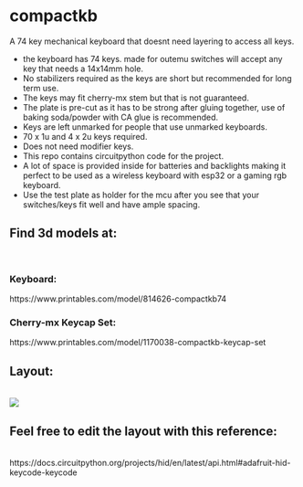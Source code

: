 # compactkb
A 74 key mechanical keyboard that doesnt need layering to access all keys.
<ul>
<li>the keyboard has 74 keys. made for outemu switches will accept any key that needs a 14x14mm hole.<br></li>
<li>No stabilizers required as the keys are short but recommended for long term use.<br></li>
<li>The keys may fit cherry-mx stem but that is not guaranteed.<br></li>
<li>The plate is pre-cut as it has to be strong after gluing together, use of baking soda/powder with CA glue is recommended.<br></li>
<li>Keys are left unmarked for people that use unmarked keyboards.<br></li>
<li>70 x 1u and 4 x 2u keys required.<br></li>
<li>Does not need modifier keys.<br></li>
<li>This repo contains circuitpython code for the project.<br></li>
<li>A lot of space is provided inside for batteries and backlights making it perfect to be used as a wireless keyboard with esp32 or a gaming rgb keyboard.<br></li>
<li>Use the test plate as holder for the mcu after you see that your switches/keys fit well and have ample spacing.<br></li>
</ul>
<h2>Find 3d models at:</h2><br>
<h3>Keyboard:</h3>
https://www.printables.com/model/814626-compactkb74<br>
<h3>Cherry-mx Keycap Set:</h3>
https://www.printables.com/model/1170038-compactkb-keycap-set

<h2>Layout:</h2><br>
<img src = "https://github.com/AmriteshKr8/compactkb/assets/65892477/854fbfb3-89ef-49d6-b33b-8c362bdcd952"><br>

<h2>Feel free to edit the layout with this reference:</h2><br>
https://docs.circuitpython.org/projects/hid/en/latest/api.html#adafruit-hid-keycode-keycode<br>
